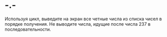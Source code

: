 # -.-
Используя цикл, выведите на экран все четные числа из списка чисел в порядке получения. Не выводите числа, идущие после числа 237 в последовательности.
